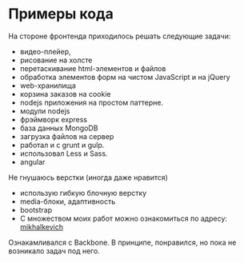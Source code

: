 # Примеры кода
На стороне фронтенда приходилось решать следующие задачи: 
 * видео-плейер,
 * рисование на холсте
 * перетаскивание html-элементов и файлов
 * обработка элементов форм на чистом JavaScript и на jQuery
 * web-хранилища 
 * корзина заказов на cookie
 * nodejs приложения на простом паттерне.
 * модули nodejs
 * фрэймворк express
 * база данных MongoDB
 * загрузка файлов на сервер
 * работал и с grunt и gulp.
 * использовал Less и Sass.
 * angular

 Не гнушаюсь верстки (иногда даже нравится)
 * использую гибкую блочную верстку
 * media-блоки, адаптивность
 * bootstrap
 * С множеством моих работ можно ознакомиться по адресу:
 [mikhalkevich](http://mikhalkevich.colony.by)
 
Ознакамливался с Backbone. В принципе, понравился, но пока не возникало задач под него.